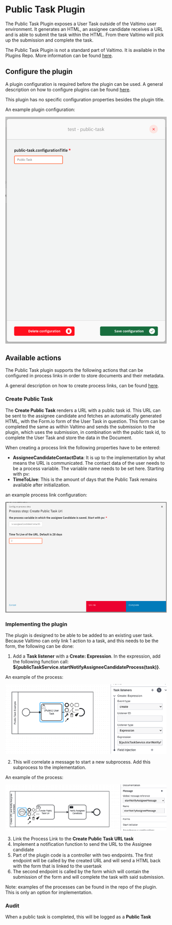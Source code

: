 # Public Task Plugin

The Public Task Plugin exposes a User Task outside of the Valtimo user environment. It generates an HTML, an assignee candidate receives a URL and is able to submit the task within the HTML. 
From there Valtimo will pick up the submission and complete the task.

The Public Task Plugin is not a standard part of Valtimo. It is available in the Plugins Repo. More information can be found [here](/introduction/modules/plugin-introduction.md#plugins-repo).

## Configure the plugin

A plugin configuration is required before the plugin can be used. A general description on how to configure
plugins can be found [here](../configure-plugin.md).

This plugin has no specific configuration properties besides the plugin title.

An example plugin configuration:

![example plugin configuration](img/configure-plugin.png)

## Available actions

The Public Task plugin supports the following actions that can be configured in process links in order to store
documents and their metadata.

A general description on how to create process links, can be found [here](../../process-link/create-process-link.md).

### Create Public Task

The **Create Public Task** renders a URL with a public task id. This URL can be sent to the assignee candidate and fetches an automatically generated HTML, 
with the Form.io form of the User Task in question. This form can be completed the same as within Valtimo and sends the submission to the plugin, which uses the submission,
in combination with the public task id, to complete the User Task and store the data in the Document.


When creating a process link the following properties have to be entered:
- **AssigneeCandidateContactData**: It is up to the implementation by what means the URL is communicated. The contact data of the user needs to be a process variable. The variable name needs to be set here. Starting with pv:
- **TimeToLive**: This is the amount of days that the Public Task remains available after initialization.

an example process link configuration: 

![example process link configuration](img/create-public-task-process-link.png)

### Implementing the plugin
The plugin is designed to be able to be added to an existing user task. Because Valtimo can only link 1 action to a task, and this needs to be the form, the following can be done:

1. Add a **Task listener** with a **Create: Expression**. In the expression, add the following function call: **${publicTaskService.startNotifyAssigneeCandidateProcess(task)}**. 
   
An example of the process: 

![example public task process](img/public-task-process.png)
 
2. This will correlate a message to start a new subprocess. Add this subprocess to the implementation.
   
An example of the process: 

![example create url process](img/create-url-process.png)

3. Link the Process Link to the **Create Public Task URL task**
4. Implement a notification function to send the URL to the Assignee candidate
5. Part of the plugin code is a controller with two endpoints. The first endpoint will be called by the created URL and will send a HTML back with the form that is linked to the usertask
6. The second endpoint is called by the form which will contain the submission of the form and will complete the task with said submission. 

Note: examples of the processes can be found in the repo of the plugin. This is only an option for implementation.

### Audit

When a public task is completed, this will be logged as a **Public Task**